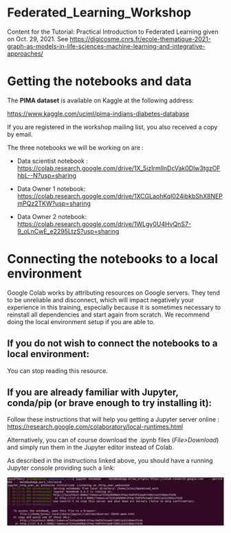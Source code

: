 # Federated_Learning_Workshop
Content for the Tutorial: Practical Introduction to Federated Learning given on Oct. 29, 2021. 
See https://digicosme.cnrs.fr/ecole-thematique-2021-graph-as-models-in-life-sciences-machine-learning-and-integrative-approaches/



# Getting the notebooks and data

The **PIMA dataset** is available on Kaggle at the following address:

https://www.kaggle.com/uciml/pima-indians-diabetes-database

If you are registered in the workshop mailing list, you also received a copy by email.

The three notebooks we will be working on are :
* Data scientist notebook : https://colab.research.google.com/drive/1X_5izIrmllnDcVak0Dlw3tgzOFhbL--N?usp=sharing


* Data Owner 1 notebook:
https://colab.research.google.com/drive/1XCGLaohKql024ibkbShX8NEPmPQz2TKW?usp=sharing


* Data Owner 2 notebook:
https://colab.research.google.com/drive/1WLgy0U4HvQnS7-9_oLnCwE_e2295LtzS?usp=sharing

# Connecting the notebooks to a local environment
Google Colab works by attributing resources on Google servers. They tend to be unreliable and disconnect, which will impact negatively your experience in this training, especially because it is sometimes necessary to reinstall all dependencies and start again from scratch. We recommend doing the local environment setup if you are able to.

## If you do not wish to connect the notebooks to a local environment:
You can stop reading this resource.

## If you are already familiar with Jupyter, conda/pip (or brave enough to try installing it):

Follow these instructions that will help you getting a Jupyter server online :
https://research.google.com/colaboratory/local-runtimes.html

Alternatively, you can of course download the .ipynb files (*File>Download*) and simply run them in the Jupyter editor instead of Colab.

As described in the instructions linked above, you should have a running Jupyter console providing such a link:

![bash log of running Jupyter](pictures/vmplayer_p0mqohV7gr.png)




